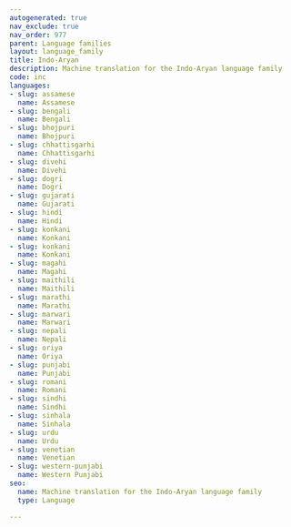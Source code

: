 ```yaml
---
autogenerated: true
nav_exclude: true
nav_order: 977
parent: Language families
layout: language_family
title: Indo-Aryan
description: Machine translation for the Indo-Aryan language family
code: inc
languages:
- slug: assamese
  name: Assamese
- slug: bengali
  name: Bengali
- slug: bhojpuri
  name: Bhojpuri
- slug: chhattisgarhi
  name: Chhattisgarhi
- slug: divehi
  name: Divehi
- slug: dogri
  name: Dogri
- slug: gujarati
  name: Gujarati
- slug: hindi
  name: Hindi
- slug: konkani
  name: Konkani
- slug: konkani
  name: Konkani
- slug: magahi
  name: Magahi
- slug: maithili
  name: Maithili
- slug: marathi
  name: Marathi
- slug: marwari
  name: Marwari
- slug: nepali
  name: Nepali
- slug: oriya
  name: Oriya
- slug: punjabi
  name: Punjabi
- slug: romani
  name: Romani
- slug: sindhi
  name: Sindhi
- slug: sinhala
  name: Sinhala
- slug: urdu
  name: Urdu
- slug: venetian
  name: Venetian
- slug: western-punjabi
  name: Western Punjabi
seo:
  name: Machine translation for the Indo-Aryan language family
  type: Language

---
```


